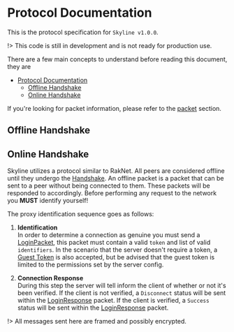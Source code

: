 # Protocol Documentation

This is the protocol specification for `Skyline v1.0.0`.

!> This code is still in development and is not ready for production use.

There are a few main concepts to understand before reading this document, they are
- [Protocol Documentation](#protocol-documentation)
  - [Offline Handshake](#offline-handshake)
  - [Online Handshake](#online-handshake)

If you're looking for packet information, please refer to the [packet](./PACKETS.md) section.

## Offline Handshake

## Online Handshake
Skyline utilizes a protocol similar to RakNet. All peers are considered offline until they
undergo the [Handshake](#handshake). An offline packet is a packet that
can be sent to a peer without being connected to them. These packets will be responded to
accordingly. Before performing any request to the network you **MUST** identify yourself!

The proxy identification sequence goes as follows:

1. **Identification** <br />
   In order to determine a connection as genuine you must send a [LoginPacket](./PACKETS.md#login-request), this packet must contain a valid `token` and list of valid `identifiers`. In the scenario that the server doesn't require a token, a [Guest Token](#term-guest-token) is also accepted, but be advised that the guest token is limited to the permissions set by the server config.

2. **Connection Response** <br />
   During this step the server will tell inform the client of whether or not it's been verified. If the client is not verified, a `Disconnect` status will be sent within the [LoginResponse](./PACKETS.md#login-response) packet. If the client is verified, a `Success` status will be sent within the [LoginResponse](./PACKETS.md#login-response) packet.

!> All messages sent here are framed and possibly encrypted.